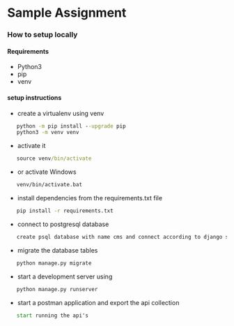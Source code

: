 # Sample Assignment


### How to setup locally
#### Requirements

- Python3
- pip
- venv


#### setup instructions

- create   a virtualenv using venv
```cmd
   python -m pip install --upgrade pip
   python3 -m venv venv
   ```
- activate it 
```cmd
   source venv/bin/activate
   ```
- or activate Windows
```cmd
   venv/bin/activate.bat
   ```
- install dependencies from the requirements.txt file
```cmd
   pip install -r requirements.txt
   ```
- connect to postgresql database
```cmd
   create psql database with name cms and connect according to django settings
   ```

- migrate the database tables
```cmd
   python manage.py migrate
   ```
- start a development server using 
```cmd
   python manage.py runserver
   ```

- start a postman application and export the api collection
```cmd
   start running the api's
   ```
